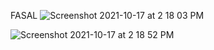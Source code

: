 FASAL
![Screenshot 2021-10-17 at 2 18 03 PM](https://user-images.githubusercontent.com/54908424/137631936-d2c0f28b-7b7f-4401-b118-aa383910356f.png)

![Screenshot 2021-10-17 at 2 18 52 PM](https://user-images.githubusercontent.com/54908424/137632022-808b379b-d699-4c77-8f08-eb4867128f3f.png)
